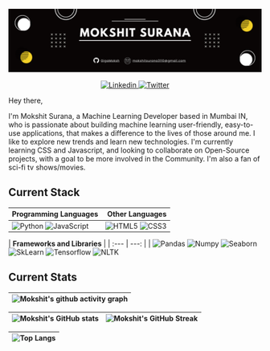 ![Mokshit's GitHub Banner](./assets/Banner.png)

<p align="center">
  <a href="https://www.linkedin.com/in/gigamoksh/">
    <img src="https://img.shields.io/badge/gigamoksh-%230077B5.svg?style=for-the-badge&logo=linkedin&logoColor=white" alt="Linkedin" />
 </a>
<a href="https://twitter.com/GigaMoksh">
    <img src="https://img.shields.io/badge/-@GigaMoksh-%231DA1F2.svg?style=for-the-badge&logo=Twitter&logoColor=white" alt="Twitter" />
 </a>

Hey there,

I'm Mokshit Surana, a Machine Learning Developer based in Mumbai IN, who is passionate about building machine learning user-friendly, easy-to-use applications, that makes a difference to the lives of those around me. I like to explore new trends and learn new technologies. I'm currently learning CSS and Javascript, and looking to collaborate on Open-Source projects, with a goal to be more involved in the Community. I'm also a fan of sci-fi tv shows/movies.

<!-- Want to know more about me? [Check out my portfolio](https://www.abdulfarhan.com) -->

## Current Stack

| Programming Languages | Other Languages |
| :--- | ---: |
| ![Python](https://img.shields.io/badge/Python-blue.svg?style=for-the-badge&logo=python&logoColor=white) ![JavaScript](https://img.shields.io/badge/javascript-%23323330.svg?style=for-the-badge&logo=javascript&logoColor=%23F7DF1E)| ![HTML5](https://img.shields.io/badge/HTML-blue.svg?style=for-the-badge&logo=HTML5&logoColor=white) ![CSS3](https://img.shields.io/badge/CSS-blue.svg?style=for-the-badge&logo=CSS3&logoColor=white)

| **Frameworks and Libraries** |
| :--- | ---: |
| ![Pandas](https://img.shields.io/badge/pandas-%2320232a.svg?style=for-the-badge&logo=pandas&logoColor=%2361DAFB) ![Numpy](https://img.shields.io/badge/numpy-%23593d88.svg?style=for-the-badge&logo=numpy&logoColor=white) ![Seaborn](https://img.shields.io/badge/seaborn-%23593d88.svg?style=for-the-badge&logo=seaborn&logoColor=white) ![SkLearn](https://img.shields.io/badge/sklearn-6DA55F?style=for-the-badge&logo=scikit-learn&logoColor=white) ![Tensorflow](https://img.shields.io/badge/tensorflow-%23404d59.svg?style=for-the-badge&logo=tensorflow&logoColor=%2361DAFB) ![NLTK](https://img.shields.io/badge/NLTK-DB7093?style=for-the-badge&logo=NLTK&logoColor=white)


## Current Stats

 |   ![Mokshit's github activity graph](https://activity-graph.herokuapp.com/graph?username=gigamoksh&theme=rogue) |
 | :---: |

 | ![Mokshit's GitHub stats](https://github-readme-stats.vercel.app/api?username=gigamoksh&show_icons=true&theme=city_lights) | ![Mokshit's GitHub Streak](https://github-readme-streak-stats.herokuapp.com/?user=gigamoksh&theme=city-lights) |
 | :---: | :---: |

 | ![Top Langs](https://github-readme-stats.vercel.app/api/top-langs/?username=GigaMoksh&theme=city_lights) |
 | :---: |

